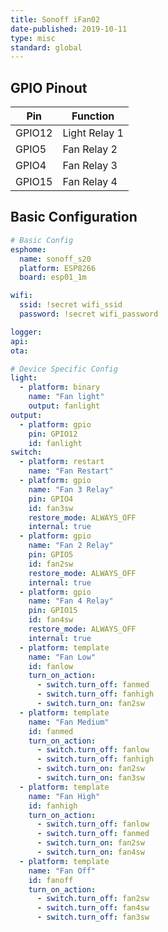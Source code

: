 ```yaml
---
title: Sonoff iFan02
date-published: 2019-10-11
type: misc
standard: global
---
```


## GPIO Pinout

| Pin     | Function                           |
|---------|------------------------------------|
| GPIO12  | Light Relay 1                      |
| GPIO5   | Fan Relay 2                        |
| GPIO4   | Fan Relay 3                        |
| GPIO15  | Fan Relay 4                        |

## Basic Configuration

```yaml
# Basic Config
esphome:
  name: sonoff_s20
  platform: ESP8266
  board: esp01_1m

wifi:
  ssid: !secret wifi_ssid
  password: !secret wifi_password

logger:
api:
ota:

# Device Specific Config
light:
  - platform: binary
    name: "Fan light"
    output: fanlight
output:
  - platform: gpio
    pin: GPIO12
    id: fanlight
switch:
  - platform: restart
    name: "Fan Restart"
  - platform: gpio
    name: "Fan 3 Relay"
    pin: GPIO4
    id: fan3sw
    restore_mode: ALWAYS_OFF
    internal: true
  - platform: gpio
    name: "Fan 2 Relay"
    pin: GPIO5
    id: fan2sw
    restore_mode: ALWAYS_OFF
    internal: true
  - platform: gpio
    name: "Fan 4 Relay"
    pin: GPIO15
    id: fan4sw
    restore_mode: ALWAYS_OFF
    internal: true
  - platform: template
    name: "Fan Low"
    id: fanlow
    turn_on_action:
      - switch.turn_off: fanmed
      - switch.turn_off: fanhigh
      - switch.turn_on: fan2sw
  - platform: template
    name: "Fan Medium"
    id: fanmed
    turn_on_action:
      - switch.turn_off: fanlow
      - switch.turn_off: fanhigh
      - switch.turn_on: fan2sw
      - switch.turn_on: fan3sw
  - platform: template
    name: "Fan High"
    id: fanhigh
    turn_on_action:
      - switch.turn_off: fanlow
      - switch.turn_off: fanmed
      - switch.turn_on: fan2sw
      - switch.turn_on: fan4sw
  - platform: template
    name: "Fan Off"
    id: fanoff
    turn_on_action:
      - switch.turn_off: fan2sw
      - switch.turn_off: fan4sw
      - switch.turn_off: fan3sw
```
